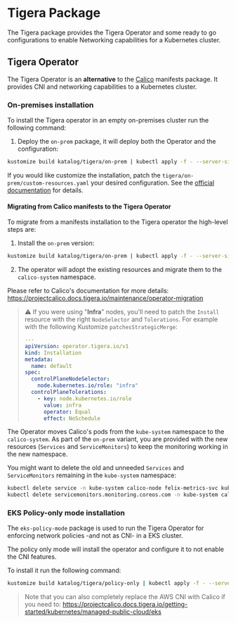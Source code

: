# Tigera Package

The Tigera package provides the Tigera Operator and some ready to go configurations to enable Networking capabilities for a Kubernetes cluster.

## Tigera Operator

The Tigera Operator is an **alternative** to the [Calico](../calico) manifests package. It provides CNI and networking capabilities to a Kubernetes cluster.

### On-premises installation

To install the Tigera operator in an empty on-premises cluster run the following command:

1. Deploy the `on-prem` package, it will deploy both the Operator and the configuration:

```bash
kustomize build katalog/tigera/on-prem | kubectl apply -f - --server-side
```

If you would like customize the installation, patch the `tigera/on-prem/custom-resources.yaml` your desired configuration. See the [official documentation](https://projectcalico.docs.tigera.io/getting-started/kubernetes/installation/config-options) for details.

#### Migrating from Calico manifests to the Tigera Operator

To migrate from a manifests installation to the Tigera operator the high-level steps are:

1. Install the `on-prem` version:

```bash
kustomize build katalog/tigera/on-prem | kubectl apply -f - --server-side
```

2. The operator will adopt the existing resources and migrate them to the `calico-system` namespace.

Please refer to Calico's documentation for more details:
<https://projectcalico.docs.tigera.io/maintenance/operator-migration>

> ⚠️ If you were using "**Infra**" nodes, you'll need to patch the `Install` resource with the right `NodeSelector` and `Tolerations`.
> For example with the following Kustomize `patchesStrategicMerge`:
>
> ```yaml
> ---
> apiVersion: operator.tigera.io/v1
> kind: Installation
> metadata:
>   name: default
> spec:
>   controlPlaneNodeSelector:
>     node.kubernetes.io/role: "infra"
>   controlPlaneTolerations:
>     - key: node.kubernetes.io/role
>       value: infra
>       operator: Equal
>       effect: NoSchedule
> ```

The Operator moves Calico's pods from the `kube-system` namespace to the `calico-system`. As part of the `on-prem` variant, you are provided with the new resources (`Services` and `ServiceMonitors`) to keep the monitoring working in the new namespace.

You might want to delete the old and unneeded `Services` and `ServiceMonitors` remaining in the `kube-system` namespace:

```bash
kubectl delete service -n kube-system calico-node felix-metrics-svc kube-controllers-metrics-svc
kubectl delete servicemonitors.monitoring.coreos.com -n kube-system calico-node
```

### EKS Policy-only mode installation

The `eks-policy-mode` package is used to run the Tigera Operator for enforcing network policies -and not as CNI- in a EKS cluster.

The policy only mode will install the operator and configure it to not enable the CNI features.

To install it run the following command:

```bash
kustomize build katalog/tigera/policy-only | kubectl apply -f - --server-side
```

> Note that you can also completely replace the AWS CNI with Calico if you need to:
> <https://projectcalico.docs.tigera.io/getting-started/kubernetes/managed-public-cloud/eks>
